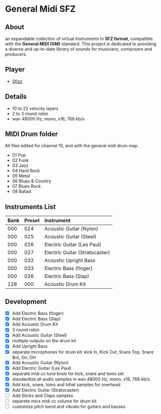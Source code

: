 # General Midi SFZ

## About
an expandable collection of virtual instruments in **SFZ format**, compatible with the **General MIDI (GM)** standard. This project is dedicated to providing a diverse and up-to-date library of sounds for musicians, composers and producers.

## Player
- [Sfizz](https://sfztools.github.io/sfizz/downloads/)

## Details
- 10 to 22 velocity layers
- 2 to 3 round robin
- wav 48000 Hz, mono, s16, 768 kb/s

## MIDI Drum folder
All files edited for channel 10, and with the general midi drum map.
- 01 Pop
- 02 Funk
- 03 Jazz
- 04 Hard Rock
- 05 Metal
- 06 Blues & Country
- 07 Blues Rock
- 08 Ballad


## Instruments List
|Bank  |Preset|Instrument                    |
|:-----|:-----|:-----------------------------|
|000   |024   |Acoustic Guitar (Nylon)       |
|000   |025   |Acoustic Guitar (Steel)       |
|000   |026   |Electric Guitar (Les Paul)    |
|000   |027   |Electric Guitar (Stratocaster)|
|000   |032   |Acoustic Upright Bass         |
|000   |033   |Electric Bass (finger)        |
|000   |036   |Electric Bass (Slap)          |
|128   |000   |Acoustic Drum Kit             |

## Development
- [x] Add Electric Bass (finger)
- [x] Add Electric Bass (Slap)
- [x] Add Acoustic Drum Kit
- [x] 3 round robin
- [x] Add Acoustic Guitar (Steel)
- [x] multiple outputs on the drum kit
- [x] Add Upright Bass
- [x] separate microphones for drum kit: kick In, Kick Out, Snare Top, Snare Bot, Dir, OH
- [x] Add Acoustic Guitar (Nylon)
- [x] Add Electric Guitar (Les Paul)
- [x] separate midi cc tune knob for kick, snare and toms set
- [x] standardize all audio samples in wav 48000 Hz, mono, s16, 768 kb/s
- [x] Add kick, snare, toms and hihat samples for overhead
- [x] Add Electric Guitar (Stratocaster)
- [ ] Add Sticks and Claps samples
- [ ] separete mics midi cc volume for drum kit
- [ ] customize pitch bend and vibrato for guitars and basses
